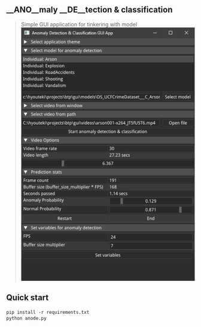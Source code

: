## __ANO__maly __DE__tection & classification
> Simple GUI application for tinkering with model
![thumbnail](./images/thumbnail.png)

## Quick start
``` console
pip install -r requirements.txt
python anode.py
```
